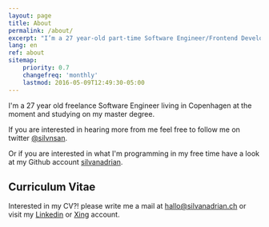 ```yaml
---
layout: page
title: About
permalink: /about/
excerpt: "I’m a 27 year-old part-time Software Engineer/Frontend Developer"
lang: en
ref: about
sitemap:
    priority: 0.7
    changefreq: 'monthly'
    lastmod: 2016-05-09T12:49:30-05:00
---
```


I'm a 27 year old freelance Software Engineer living in Copenhagen at the moment and studying on my master degree.

If you are interested in hearing more from me feel free to follow me on twitter [@silvnsan](https://twitter.com/silvnsan).

Or if you are interested in what I'm programming in my free time have a look at my Github account [silvanadrian](https://github.com/silvanadrian).


## Curriculum Vitae

Interested in my CV?! please write me a mail at <a href="mailto:hallo@silvanadrian.ch">hallo@silvanadrian.ch</a> or visit my [Linkedin](https://www.linkedin.com/in/silvanadrian) or [Xing](https://www.xing.com/profile/Silvan_Adrian) account.
